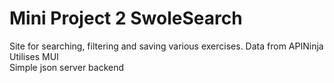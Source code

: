 # Mini Project 2 SwoleSearch
 
Site for searching, filtering and saving various exercises.
Data from APINinja</br>
Utilises MUI</br>
Simple json server backend
